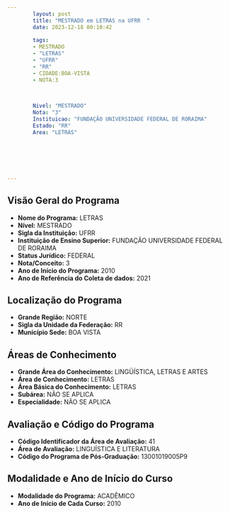 ```yaml
---
        layout: post
        title: "MESTRADO em LETRAS na UFRR  "
        date: 2023-12-18 00:10:42
     
        tags:
        - MESTRADO
        - "LETRAS"
        - "UFRR"
        - "RR"
        - CIDADE:BOA-VISTA
        - NOTA:3
        
       

        Nivel: "MESTRADO"
        Nota: "3"
        Instituicao: "FUNDAÇÃO UNIVERSIDADE FEDERAL DE RORAIMA"
        Estado: "RR"
        Area: "LETRAS"
        
        
        
        
        
        
---
```

## Visão Geral do Programa
- **Nome do Programa:** LETRAS
- **Nível:** MESTRADO
- **Sigla da Instituição:** UFRR
- **Instituição de Ensino Superior:** FUNDAÇÃO UNIVERSIDADE FEDERAL DE RORAIMA
- **Status Jurídico:** FEDERAL
- **Nota/Conceito:** 3
- **Ano de Início do Programa:** 2010
- **Ano de Referência do Coleta de dados:** 2021

## Localização do Programa
- **Grande Região:** NORTE
- **Sigla da Unidade da Federação:** RR
- **Município Sede:** BOA VISTA

## Áreas de Conhecimento
- **Grande Área do Conhecimento:** LINGÜÍSTICA, LETRAS E ARTES
- **Área de Conhecimento:** LETRAS
- **Área Básica do Conhecimento:** LETRAS
- **Subárea:** NÃO SE APLICA
- **Especialidade:** NÃO SE APLICA

## Avaliação e Código do Programa
- **Código Identificador da Área de Avaliação:** 41
- **Área de Avaliação:** LINGUÍSTICA E LITERATURA
- **Código do Programa de Pós-Graduação:** 13001019005P9


## Modalidade e Ano de Início do Curso
- **Modalidade do Programa:** ACADÊMICO
- **Ano de Início de Cada Curso:** 2010
